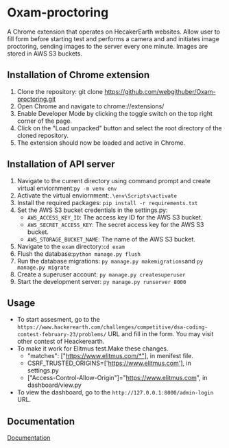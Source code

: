 # Oxam-proctoring
A Chrome extension that operates on HecakerEarth websites. Allow user to fill form before starting test and performs a camera and and initiates image proctoring, sending images to the server every one minute. Images are stored in AWS S3 buckets.



## Installation of Chrome extension
1. Clone the repository: git clone https://github.com/webgithuber/Oxam-proctoring.git
2. Open Chrome and navigate to chrome://extensions/
3. Enable Developer Mode by clicking the toggle switch on the top right corner of the page.
4. Click on the "Load unpacked" button and select the root directory of the cloned repository.
5. The extension should now be loaded and active in Chrome.

## Installation of API server
1. Navigate to the current directory using command prompt and create virtual enviornment:`py -m venv env`
2. Activate the virtual enviornment:`.\env\Scripts\activate`
3. Install the required packages: `pip install -r requirements.txt`
4. Set the AWS S3 bucket credentials in the settings.py:
   - `AWS_ACCESS_KEY_ID`: The access key ID for the AWS S3 bucket.
   - `AWS_SECRET_ACCESS_KEY`: The secret access key for the AWS S3 bucket.
   - `AWS_STORAGE_BUCKET_NAME`: The name of the AWS S3 bucket.
5. Navigate to the `exam` directory:`cd exam`
6. Flush the database:`python manage.py flush`
4. Run the database migrations: `py manage.py makemigrations`and `py manage.py migrate`
5. Create a superuser account: `py manage.py createsuperuser`
6. Start the development server: `py manage.py runserver 8000`

## Usage

- To start assesment, go to the `https://www.hackerearth.com/challenges/competitive/dsa-coding-contest-february-23/problems/` URL and fill in the form. You may visit other contest of Heackerearth.
- To make it work for Elitmus test.Make these changes.
   - "matches": ["https://www.elitmus.com/*"], in menifest file.
   - CSRF_TRUSTED_ORIGINS=['https://www.elitmus.com'], in settings.py
   - ["Access-Control-Allow-Origin"]="https://www.elitmus.com", in dashboard/view.py
- To view the dashboard, go to the `http://127.0.0.1:8000/admin-login` URL.

## Documentation
[Documentation](https://drive.google.com/file/d/1tMfOjytwzcMm68KKwY6Ro7SgfV1SMsoz/view?usp=share_link)


